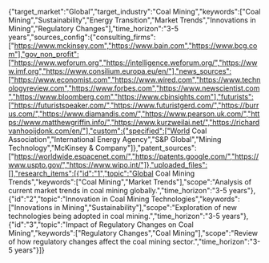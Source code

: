 {"target_market":"Global","target_industry":"Coal Mining","keywords":["Coal Mining","Sustainability","Energy Transition","Market Trends","Innovations in Mining","Regulatory Changes"],"time_horizon":"3-5 years","sources_config":{"consulting_firms":["https://www.mckinsey.com","https://www.bain.com","https://www.bcg.com"],"gov_non_profit":["https://www.weforum.org","https://intelligence.weforum.org/","https://www.imf.org","https://www.consilium.europa.eu/en/"],"news_sources":["https://www.economist.com","https://www.wired.com","https://www.technologyreview.com","https://www.forbes.com","https://www.newscientist.com","https://www.bloomberg.com","https://www.cbinsights.com"],"futurists":["https://futuristspeaker.com/","https://www.futuristgerd.com/","https://burrus.com/","https://www.diamandis.com/","https://www.pearson.uk.com/","https://www.matthewgriffin.info/","https://www.kurzweilai.net/","https://richardvanhooijdonk.com/en/"],"custom":{"specified":["World Coal Association","International Energy Agency","S&P Global","Mining Technology","McKinsey & Company"]},"patent_sources":["https://worldwide.espacenet.com/","https://patents.google.com/","https://www.uspto.gov/","https://www.wipo.int/"]},"uploaded_files":[],"research_items":[{"id":"1","topic":"Global Coal Mining Trends","keywords":["Coal Mining","Market Trends"],"scope":"Analysis of current market trends in coal mining globally.","time_horizon":"3-5 years"},{"id":"2","topic":"Innovation in Coal Mining Technologies","keywords":["Innovations in Mining","Sustainability"],"scope":"Exploration of new technologies being adopted in coal mining.","time_horizon":"3-5 years"},{"id":"3","topic":"Impact of Regulatory Changes on Coal Mining","keywords":["Regulatory Changes","Coal Mining"],"scope":"Review of how regulatory changes affect the coal mining sector.","time_horizon":"3-5 years"}]}
